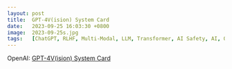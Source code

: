 ```yaml
---
layout: post
title:  GPT-4V(ision) System Card
date:   2023-09-25 16:03:30 +0800
image:  2023-09-25s.jpg
tags:   [ChatGPT, RLHF, Multi-Modal, LLM, Transformer, AI Safety, AI, OpenAI]
---
```


OpenAI: [GPT-4V(ision) System Card](https://cdn.openai.com/papers/GPTV_System_Card.pdf)

